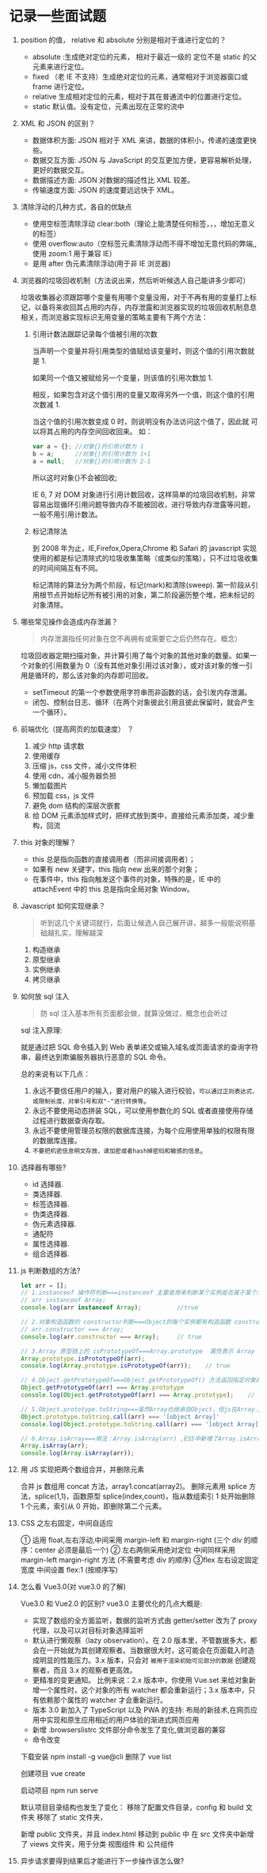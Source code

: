 # 记录一些面试题

1. position 的值， relative 和 absolute 分别是相对于谁进行定位的？

   - absolute :生成绝对定位的元素， 相对于最近一级的 定位不是 static 的父元素来进行定位。
   - fixed （老 IE 不支持）生成绝对定位的元素，通常相对于浏览器窗口或 frame 进行定位。
   - relative 生成相对定位的元素，相对于其在普通流中的位置进行定位。
   - static 默认值。没有定位，元素出现在正常的流中

2. XML 和 JSON 的区别？

   - 数据体积方面: JSON 相对于 XML 来讲，数据的体积小，传递的速度更快些。
   - 数据交互方面: JSON 与 JavaScript 的交互更加方便，更容易解析处理，更好的数据交互。
   - 数据描述方面: JSON 对数据的描述性比 XML 较差。
   - 传输速度方面: JSON 的速度要远远快于 XML。

3. 清除浮动的几种方式，各自的优缺点

   - 使用空标签清除浮动 clear:both（理论上能清楚任何标签，，，增加无意义的标签）
   - 使用 overflow:auto（空标签元素清除浮动而不得不增加无意代码的弊端,,使用 zoom:1 用于兼容 IE）
   - 是用 after 伪元素清除浮动(用于非 IE 浏览器)

4. 浏览器的垃圾回收机制（方法说出来，然后听听候选人自己能讲多少即可）

   垃圾收集器必须跟踪哪个变量有用哪个变量没用，对于不再有用的变量打上标记，以备将来收回其占用的内存，内存泄露和浏览器实现的垃圾回收机制息息相关，而浏览器实现标识无用变量的策略主要有下两个方法：

   1. 引用计数法跟踪记录每个值被引用的次数

      当声明一个变量并将引用类型的值赋给该变量时，则这个值的引用次数就是 1.

      如果同一个值又被赋给另一个变量，则该值的引用次数加 1.

      相反，如果包含对这个值引用的变量又取得另外一个值，则这个值的引用次数减 1.

      当这个值的引用次数变成 0 时，则说明没有办法访问这个值了，因此就 可以将其占用的内存空间回收回来。
      如：

      ```JavaScript
      var a = {}; //对象{}的引用计数为 1
      b = a;      //对象{}的引用计数为 1+1
      a = null;   //对象{}的引用计数为 2-1
      ```

      所以这时对象{}不会被回收;

      IE 6, 7 对 DOM 对象进行引用计数回收，这样简单的垃圾回收机制，非常容易出现循环引用问题导致内存不能被回收，进行导致内存泄露等问题，一般不用引用计数法。

   2. 标记清除法

      到 2008 年为止，IE,Firefox,Opera,Chrome 和 Safari 的 javascript 实现使用的都是标记清除式的垃圾收集策略（或类似的策略），只不过垃圾收集的时间间隔互有不同。

      标记清除的算法分为两个阶段，标记(mark)和清除(sweep). 第一阶段从引用根节点开始标记所有被引用的对象，第二阶段遍历整个堆，把未标记的对象清除。

5. 哪些常见操作会造成内存泄漏？

   > 内存泄漏指任何对象在您不再拥有或需要它之后仍然存在。概念）

   垃圾回收器定期扫描对象，并计算引用了每个对象的其他对象的数量。如果一个对象的引用数量为 0（没有其他对象引用过该对象），或对该对象的惟一引用是循环的，那么该对象的内存即可回收。

   - setTimeout 的第一个参数使用字符串而非函数的话，会引发内存泄漏。
   - 闭包、控制台日志、循环（在两个对象彼此引用且彼此保留时，就会产生一个循环）。

6. 前端优化（提高网页的加载速度） ？

   1. 减少 http 请求数
   2. 使用缓存
   3. 压缩 js，css 文件，减小文件体积
   4. 使用 cdn，减小服务器负担
   5. 懒加载图片
   6. 预加载 css，js 文件
   7. 避免 dom 结构的深层次嵌套
   8. 给 DOM 元素添加样式时，把样式放到类中，直接给元素添加类，减少重构，回流

7. this 对象的理解？

   - this 总是指向函数的直接调用者（而非间接调用者）；
   - 如果有 new 关键字，this 指向 new 出来的那个对象；
   - 在事件中，this 指向触发这个事件的对象，特殊的是，IE 中的 attachEvent 中的 this 总是指向全局对象 Window。

8. Javascript 如何实现继承？

   > 听到这几个关键词就行，后面让候选人自己展开讲，越多一般能说明基础越扎实，理解越深

   1. 构造继承
   2. 原型继承
   3. 实例继承
   4. 拷贝继承

9. 如何放 sql 注入

   > 防 sql 注入基本所有页面都会做，就算没做过，概念也会听过

   sql 注入原理:

   就是通过把 SQL 命令插入到 Web 表单递交或输入域名或页面请求的查询字符串，最终达到欺骗服务器执行恶意的 SQL 命令。

   总的来说有以下几点：

   1. 永远不要信任用户的输入，要对用户的输入进行校验，`可以通过正则表达式，或限制长度，对单引号和双"-"进行转换等`。
   2. 永远不要使用动态拼装 SQL，可以使用参数化的 SQL 或者直接使用存储过程进行数据查询存取。
   3. 永远不要使用管理员权限的数据库连接，为每个应用使用单独的权限有限的数据库连接。
   4. `不要把机密信息明文存放，请加密或者hash掉密码和敏感的信息`。

10. 选择器有哪些?

    - id 选择器.
    - 类选择器.
    - 标签选择器.
    - 伪类选择器.
    - 伪元素选择器.
    - 通配符
    - 属性选择器.
    - 组合选择器.

11. js 判断数组的方法?

    ```JavaScript
    let arr = [];
    // 1.instanceof 操作符判断===instanceof 主要是用来判断某个实例是否属于某个对象
    // arr instanceof Array;
    console.log(arr instanceof Array);          //true

    // 2.对象构造函数的 constructor判断===Object的每个实例都有构造函数 constructor，用于保存着用于创建当前对象的函数
    // arr.constructor === Array;
    console.log(arr.constructor === Array);     // true

    // 3.Array 原型链上的 isPrototypeOf===Array.prototype  属性表示 Array 构造函数的原型===其中有一个方法是 isPrototypeOf() 用于测试一个对象是否存在于另一个对象的原型链上。
    Array.prototype.isPrototypeOf(arr);
    console.log(Array.prototype.isPrototypeOf(arr));    // true

    // 4.Object.getPrototypeOf===Object.getPrototypeOf() 方法返回指定对象的原型
    Object.getPrototypeOf(arr) === Array.prototype
    console.log(Object.getPrototypeOf(arr) === Array.prototype);    // true

    // 5.Object.prototype.toString===虽然Array也继承自Object，但js在Array.prototype上重写了toString，而我们通过toString.call(arr)实际上是通过原型链调用了。
    Object.prototype.toString.call(arr) === '[object Array]'
    console.log(Object.prototype.toString.call(arr) === '[object Array]');

    // 6.Array.isArray===用法：Array.isArray(arr) ,ES5中新增了Array.isArray方法,IE8及以下不支持
    Array.isArray(arr);
    console.log(Array.isArray(arr));
    ```

12. 用 JS 实现把两个数组合并，并删除元素

    合并 js 数组用 concat 方法，array1.concat(array2)。
    删除元素用 splice 方法，splice(1,1)，函数原型 splice(index,count)，指从数组索引 1 处开始删除 1 个元素，索引从 0 开始，即删除第二个元素。

13. CSS 之左右固定，中间自适应

    ① 运用 float,左右浮动,中间采用 margin-left 和 margin-right (三个 div 的顺序：center 必须是最后一个)
    ② 左右两侧采用绝对定位 中间同样采用 margin-left margin-right 方法 (不需要考虑 div 的顺序)
    ③flex 左右设定固定宽度 中间设置 flex:1 (按顺序写)

14. 怎么看 Vue3.0(对 vue3.0 的了解)

    Vue3.0 和 Vue2.0 的区别? vue3.0 主要优化的几点大概是:

    - 实现了数组的全方面监听，数据的监听方式由 getter/setter 改为了 proxy 代理，以及可以对目标对象选择监听
    - 默认进行懒观察（lazy observation）。在 2.0 版本里，不管数据多大，都会在一开始就为其创建观察者。当数据很大时，这可能会在页面载入时造成明显的性能压力。3.x 版本，只会对 `被用于渲染初始可见部分的数据` 创建观察者，而且 3.x 的观察者更高效。
    - 更精准的变更通知。 比例来说：2.x 版本中，你使用 Vue.set 来给对象新增一个属性时，这个对象的所有 watcher 都会重新运行；3.x 版本中，只有依赖那个属性的 watcher 才会重新运行。
    - 版本 3.0 新加入了 TypeScript 以及 PWA 的支持: 布局的新技术,在网页应用中实现和原生应用相近的用户体验的渐进式网页应用
    - 新增 .browserslistrc 文件部分命令发生了变化,做浏览器的兼容
    - 命令改变

    下载安装 npm install -g vue@cli 删除了 vue list

    创建项目 vue create

    启动项目 npm run serve

    默认项目目录结构也发生了变化： 移除了配置文件目录，config 和 build 文件夹 移除了 static 文件夹，

    新增 public 文件夹，并且 index.html 移动到 public 中 在 src 文件夹中新增了 views 文件夹，用于分类 视图组件 和 公共组件

15. 异步请求要得到结果后才能进行下一步操作该怎么做?
